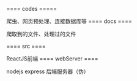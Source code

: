 ==== codes =====

 爬虫、网页预处理、连接数据库等
==== docs ====

爬取到的文件、处理过的文件

==== src ====

ReactJS前端
==== webServer ==== 

nodejs express 后端服务器（伪）
